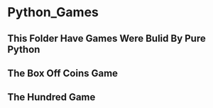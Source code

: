 # Python_Games
## This Folder Have Games Were Bulid By Pure Python

## The Box Off Coins Game
### 

## The Hundred Game
### 
